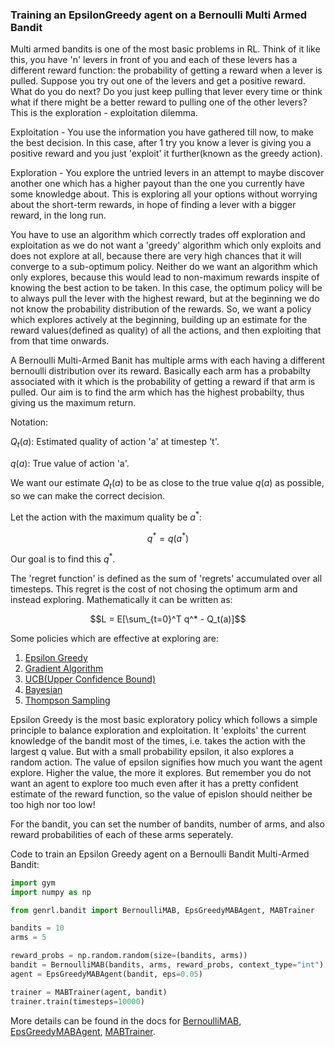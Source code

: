 ### Training an EpsilonGreedy agent on a Bernoulli Multi Armed Bandit

Multi armed bandits is one of the most basic problems in RL. Think of it like this, you have 'n' levers in front of you and each of these levers has a different reward function: the probability of getting a reward when a lever is pulled. Suppose you try out one of the levers and get a positive reward. What do you do next? Do you just keep pulling that lever every time or think what if there might be a better reward to pulling one of the other levers? This is the exploration - exploitation dilemma.

Exploitation - You use the information you have gathered till now, to make the best decision. In this case, after 1 try you know a lever is giving you a positive reward and you just 'exploit' it further(known as the greedy action).

Exploration - You explore the untried levers in an attempt to maybe discover another one which has a higher payout than the one you currently have some knowledge about. This is exploring all your options without worrying about the short-term rewards, in hope of finding a lever with a bigger reward, in the long run.

You have to use an algorithm which correctly trades off exploration and exploitation as we do not want a 'greedy' algorithm which only exploits and does not explore at all, because there are very high chances that it will converge to a sub-optimum policy. Neither do we want an algorithm which only explores, because this would lead to non-maximum rewards inspite of knowing the best action to be taken. In this case, the optimum policy will be to always pull the lever with the highest reward, but at the beginning we do not know the probability distribution of the rewards. So, we want a policy which explores actively at the beginning, building up an estimate for the reward values(defined as quality) of all the actions, and then exploiting that from that time onwards.

A Bernoulli Multi-Armed Banit has multiple arms with each having a different bernoulli distribution over its reward. Basically each arm has a probabilty associated with it which is the probability of getting a reward if that arm is pulled. Our aim is to find the arm which has the highest probabilty, thus giving us the maximum return.

Notation:

$Q_t(a)$: Estimated quality of action 'a' at timestep 't'.

$q(a)$: True value of action 'a'.

We want our estimate $Q_t(a)$ to be as close to the true value $q(a)$ as possible, so we can make the correct decision.

Let the action with the maximum quality be $a^*$: 

$$q^* = q(a^*)$$

Our goal is to find this $q^*$.

The 'regret function' is defined as the sum of 'regrets' accumulated over all timesteps. This regret is the cost of not chosing the optimum arm and instead exploring. Mathematically it can be written as:

$$L = E[\sum_{t=0}^T q^* - Q_t(a)]$$

Some policies which are effective at exploring are: 
1. [Epsilon Greedy](https://genrl.readthedocs.io/en/latest/api/bandit/genrl.bandit.agents.mab_agents.html#module-genrl.bandit.agents.mab_agents.epsgreedy)
2. [Gradient Algorithm](https://genrl.readthedocs.io/en/latest/api/bandit/genrl.bandit.agents.mab_agents.html#module-genrl.bandit.agents.mab_agents.gradient)
3. [UCB(Upper Confidence Bound)](https://genrl.readthedocs.io/en/latest/api/bandit/genrl.bandit.agents.mab_agents.html#module-genrl.bandit.agents.mab_agents.ucb)
4. [Bayesian](https://genrl.readthedocs.io/en/latest/api/bandit/genrl.bandit.agents.mab_agents.html#module-genrl.bandit.agents.mab_agents.bayesian)
5. [Thompson Sampling](https://genrl.readthedocs.io/en/latest/api/bandit/genrl.bandit.agents.mab_agents.html#module-genrl.bandit.agents.mab_agents.thompson)

Epsilon Greedy is the most basic exploratory policy which follows a simple principle to balance exploration and exploitation. It 'exploits' the current knowledge of the bandit most of the times, i.e. takes the action with the largest q value. But with a small probability epsilon, it also explores a random action. The value of epsilon signifies how much you want the agent explore. Higher the value, the more it explores. But remember you do not want an agent to explore too much even after it has a pretty confident estimate of the reward function, so the value of epislon should neither be too high nor too low!

For the bandit, you can set the number of bandits, number of arms, and also reward probabilities of each of these arms seperately.

Code to train an Epsilon Greedy agent on a Bernoulli Bandit Multi-Armed Bandit:

```python
import gym
import numpy as np

from genrl.bandit import BernoulliMAB, EpsGreedyMABAgent, MABTrainer

bandits = 10
arms = 5

reward_probs = np.random.random(size=(bandits, arms))
bandit = BernoulliMAB(bandits, arms, reward_probs, context_type="int")
agent = EpsGreedyMABAgent(bandit, eps=0.05)

trainer = MABTrainer(agent, bandit)
trainer.train(timesteps=10000)
```
More details can be found in the docs for [BernoulliMAB](https://genrl.readthedocs.io/en/latest/api/bandit/genrl.bandit.bandits.multi_armed_bandits.html#genrl.bandit.bandits.multi_armed_bandits.bernoulli_mab.BernoulliMAB), [EpsGreedyMABAgent](https://genrl.readthedocs.io/en/latest/api/bandit/genrl.bandit.agents.mab_agents.html#module-genrl.bandit.agents.mab_agents.epsgreedy), [MABTrainer](https://genrl.readthedocs.io/en/latest/api/common/bandit.html#module-genrl.bandit.trainer).
